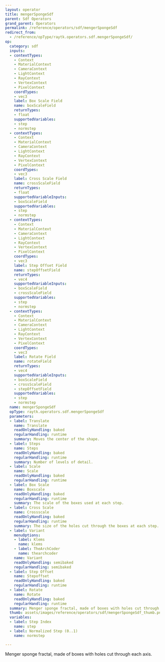 ```yaml
---
layout: operator
title: mengerSpongeSdf
parent: Sdf Operators
grand_parent: Operators
permalink: /reference/operators/sdf/mengerSpongeSdf
redirect_from:
  - /reference/opType/raytk.operators.sdf.mengerSpongeSdf/
op:
  category: sdf
  inputs:
  - contextTypes:
    - Context
    - MaterialContext
    - CameraContext
    - LightContext
    - RayContext
    - VertexContext
    - PixelContext
    coordTypes:
    - vec3
    label: Box Scale Field
    name: boxScaleField
    returnTypes:
    - float
    supportedVariables:
    - step
    - normstep
  - contextTypes:
    - Context
    - MaterialContext
    - CameraContext
    - LightContext
    - RayContext
    - VertexContext
    - PixelContext
    coordTypes:
    - vec3
    label: Cross Scale Field
    name: crossScaleField
    returnTypes:
    - float
    supportedVariableInputs:
    - boxScaleField
    supportedVariables:
    - step
    - normstep
  - contextTypes:
    - Context
    - MaterialContext
    - CameraContext
    - LightContext
    - RayContext
    - VertexContext
    - PixelContext
    coordTypes:
    - vec3
    label: Step Offset Field
    name: stepOffsetField
    returnTypes:
    - vec4
    supportedVariableInputs:
    - boxScaleField
    - crossScaleField
    supportedVariables:
    - step
    - normstep
  - contextTypes:
    - Context
    - MaterialContext
    - CameraContext
    - LightContext
    - RayContext
    - VertexContext
    - PixelContext
    coordTypes:
    - vec3
    label: Rotate Field
    name: rotateField
    returnTypes:
    - vec4
    supportedVariableInputs:
    - boxScaleField
    - crossScaleField
    - stepOffsetField
    supportedVariables:
    - step
    - normstep
  name: mengerSpongeSdf
  opType: raytk.operators.sdf.mengerSpongeSdf
  parameters:
  - label: Translate
    name: Translate
    readOnlyHandling: baked
    regularHandling: runtime
    summary: Moves the center of the shape.
  - label: Steps
    name: Steps
    readOnlyHandling: baked
    regularHandling: runtime
    summary: Number of levels of detail.
  - label: Scale
    name: Scale
    readOnlyHandling: baked
    regularHandling: runtime
  - label: Box Scale
    name: Boxscale
    readOnlyHandling: baked
    regularHandling: runtime
    summary: The scale of the boxes used at each step.
  - label: Cross Scale
    name: Crossscale
    readOnlyHandling: baked
    regularHandling: runtime
    summary: The size of the holes cut through the boxes at each step.
  - label: Variant
    menuOptions:
    - label: Klems
      name: klems
    - label: TheArchCoder
      name: thearchcoder
    name: Variant
    readOnlyHandling: semibaked
    regularHandling: semibaked
  - label: Step Offset
    name: Stepoffset
    readOnlyHandling: baked
    regularHandling: runtime
  - label: Rotate
    name: Rotate
    readOnlyHandling: baked
    regularHandling: runtime
  summary: Menger sponge fractal, made of boxes with holes cut through each axis.
  thumb: assets/images/reference/operators/sdf/mengerSpongeSdf_thumb.png
  variables:
  - label: Step Index
    name: step
  - label: Normalized Step (0..1)
    name: normstep

---
```



Menger sponge fractal, made of boxes with holes cut through each axis.